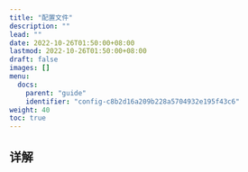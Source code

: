 ```yaml
---
title: "配置文件"
description: ""
lead: ""
date: 2022-10-26T01:50:00+08:00
lastmod: 2022-10-26T01:50:00+08:00
draft: false
images: []
menu:
  docs:
    parent: "guide"
    identifier: "config-c8b2d16a209b228a5704932e195f43c6"
weight: 40
toc: true
---
```


## 详解

